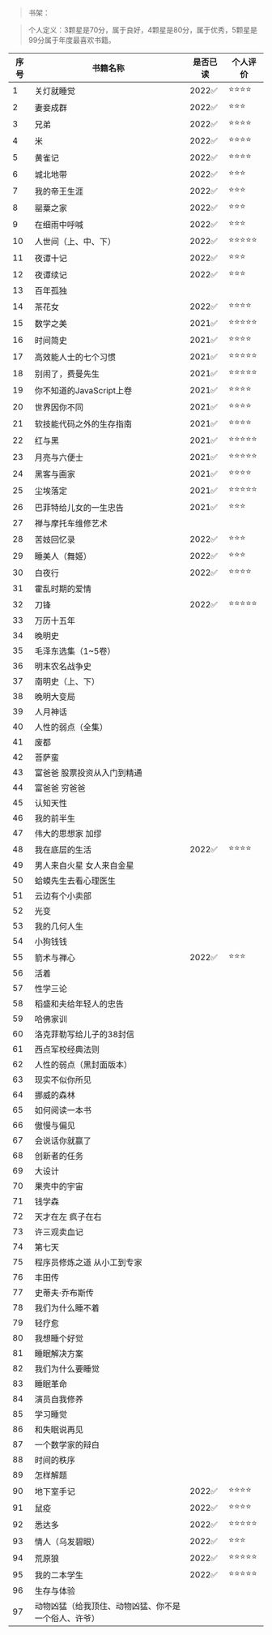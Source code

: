 >书架：

>个人定义：3颗星是70分，属于良好，4颗星是80分，属于优秀，5颗星是99分属于年度最喜欢书籍。

| 序号 | 书籍名称 | 是否已读 | 个人评价 |
| --- | --- |--- |--- |
| 1 | 关灯就睡觉 | 2022✅ | ⭐⭐⭐⭐ |
| 2 | 妻妾成群 | 2022✅ | ⭐⭐⭐ |
| 3 | 兄弟 | 2022✅ | ⭐⭐⭐⭐ |
| 4 | 米 | 2022✅ | ⭐⭐⭐⭐ |
| 5 | 黄雀记 | 2022✅ | ⭐⭐⭐⭐ |
| 6 | 城北地带 | 2022✅ | ⭐⭐⭐ |
| 7 | 我的帝王生涯 | 2022✅ | ⭐⭐⭐ |
| 8 | 罂粟之家 | 2022✅ | ⭐⭐⭐ |
| 9 | 在细雨中呼喊 | 2022✅ | ⭐⭐⭐ |
| 10 | 人世间（上、中、下）	 | 2022✅ | ⭐⭐⭐⭐⭐ |
| 11 | 夜谭十记 |  2022✅ | ⭐⭐⭐ |
| 12 | 夜谭续记 |  2022✅ | ⭐⭐⭐ |
| 13 | 百年孤独 | |
| 14 | 茶花女 |  2022✅ | ⭐⭐⭐⭐ |
| 15 | 数学之美 |  2021✅ | ⭐⭐⭐⭐⭐ |
| 16 | 时间简史 |  2021✅ | ⭐⭐⭐⭐ |
| 17 | 高效能人士的七个习惯 |  2021✅ | ⭐⭐⭐⭐⭐ |
| 18 | 别闹了，费曼先生 |  2021✅ | ⭐⭐⭐⭐⭐ |
| 19 | 你不知道的JavaScript上卷 |  2021✅ | ⭐⭐⭐⭐ |
| 20 | 世界因你不同 |  2021✅ | ⭐⭐⭐⭐ |
| 21 | 软技能代码之外的生存指南 |  2021✅ | ⭐⭐⭐⭐ |
| 22 | 红与黑 |  2021✅ | ⭐⭐⭐⭐⭐ |
| 23 | 月亮与六便士 |  2021✅ | ⭐⭐⭐⭐⭐ |
| 24 | 黑客与画家 |  2021✅ | ⭐⭐⭐⭐ |
| 25 | 尘埃落定 |  2021✅ | ⭐⭐⭐⭐⭐ |
| 26 | 巴菲特给儿女的一生忠告 |  2021✅ | ⭐⭐⭐ |
| 27 | 禅与摩托车维修艺术 | |
| 28 | 苦妓回忆录 |  2022✅ | ⭐⭐⭐ |
| 29 | 睡美人（舞姬） |  2022✅ | ⭐⭐⭐ |
| 30 | 白夜行 |  2022✅ | ⭐⭐⭐⭐ |
| 31 | 霍乱时期的爱情 | |
| 32 | 刀锋 |  2022✅ | ⭐⭐⭐⭐⭐ |
| 33 | 万历十五年 | |
| 34 | 晚明史 | |
| 35 | 毛泽东选集（1~5卷） | |
| 36 | 明末农名战争史 | |
| 37 | 南明史（上、下） | |
| 38 | 晚明大变局 | |
| 39 | 人月神话 | |
| 40 | 人性的弱点（全集） | |
| 41 | 废都 | |
| 42 | 菩萨蛮 | |
| 43 | 富爸爸 股票投资从入门到精通 | |
| 44 | 富爸爸 穷爸爸 | |
| 45 | 认知天性 | |
| 46 | 我的前半生 | |
| 47 | 伟大的思想家 加缪 | |
| 48 | 我在底层的生活 |  2022✅ | ⭐⭐⭐⭐ |
| 49 | 男人来自火星 女人来自金星 | |
| 50 | 蛤蟆先生去看心理医生 | |
| 51 | 云边有个小卖部 | |
| 52 | 光变 | |
| 53 | 我的几何人生 | |
| 54 | 小狗钱钱 | |
| 55 | 箭术与禅心 |  2022✅ | ⭐⭐⭐ |
| 56 | 活着 | |
| 57 | 性学三论 | |
| 58 | 稻盛和夫给年轻人的忠告 | |
| 59 | 哈佛家训 | |
| 60 | 洛克菲勒写给儿子的38封信 | |
| 61 | 西点军校经典法则 | |
| 62 | 人性的弱点（黑封面版本） | |
| 63 | 现实不似你所见 | |
| 64 | 挪威的森林 | |
| 65 | 如何阅读一本书 | |
| 66 | 傲慢与偏见 | |
| 67 | 会说话你就赢了 | |
| 68 | 创新者的任务 | |
| 69 | 大设计 | |
| 70 | 果壳中的宇宙 | |
| 71 | 钱学森 | |
| 72 | 天才在左 疯子在右 | |
| 73 | 许三观卖血记 | |
| 74 | 第七天 | |
| 75 | 程序员修炼之道 从小工到专家 | |
| 76 | 丰田传 | |
| 77 | 史蒂夫·乔布斯传 | |
| 78 | 我们为什么睡不着 | |
| 79 | 轻疗愈 | |
| 80 | 我想睡个好觉 | |
| 81 | 睡眠解决方案 | |
| 82 | 我们为什么要睡觉 | |
| 83 | 睡眠革命 | |
| 84 | 演员自我修养 | |
| 85 | 学习睡觉 | |
| 86 | 和失眠说再见 | |
| 87 | 一个数学家的辩白 | |
| 88 | 时间的秩序 | |
| 89 | 怎样解题 | |
| 90 | 地下室手记 |  2022✅ | ⭐⭐⭐⭐ |
| 91 | 鼠疫 |  2022✅ | ⭐⭐⭐⭐ |
| 92 | 悉达多 |  2022✅ | ⭐⭐⭐⭐⭐ |
| 93 | 情人（乌发碧眼） |  2022✅ | ⭐⭐⭐ |
| 94 | 荒原狼 | 2022✅ | ⭐⭐⭐⭐⭐ |
| 95 | 我的二本学生 |  2022✅ | ⭐⭐⭐⭐⭐ |
| 96 | 生存与体验 | |
| 97 | 动物凶猛（给我顶住、动物凶猛、你不是一个俗人、许爷） | |
